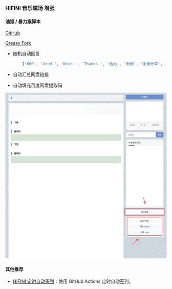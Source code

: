### HIFINI 音乐磁场 增强

#### 油猴 / 暴力猴脚本

[GitHub](https://github.com/ewigl/hus)

[Greasy Fork](https://greasyfork.org/zh-CN/scripts/502411-hifini-%E9%9F%B3%E4%B9%90%E7%A3%81%E5%9C%BA-%E5%A2%9E%E5%BC%BA)

-   随机自动回复

    ```Javascript
        ['666', 'Good.', 'Nice.', 'Thanks.', '给力', '谢谢', '谢谢分享', '谢谢大佬', '感谢', '感谢分享', '感谢大佬'],
    ```

-   自动汇总网盘链接

-   自动填充百度网盘提取码

![05](./images/00.png)

#### 其他推荐

-   [HIFINI 定时自动签到](https://github.com/ewigl/hifini-auto-checkin)：使用 GitHub Actions 定时自动签到。
